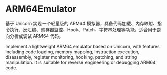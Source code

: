 # ARM64Emulator

基于 Unicorn 实现一个轻量级的 ARM64 模拟器，具备代码加载、内存映射、指令执行、反汇编、寄存器监控、Hook、Patch、字符串处理等功能，适合用于逆向分析或调试 ARM64 代码。

Implement a lightweight ARM64 emulator based on Unicorn, with features including code loading, memory mapping, instruction execution, disassembly, register monitoring, hooking, patching, and string manipulation. It is suitable for reverse engineering or debugging ARM64 code.


